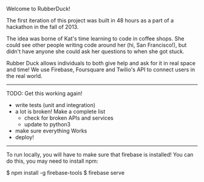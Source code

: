 Welcome to RubberDuck!

The first iteration of this project was built in 48 hours as a part of
a hackathon in the fall of 2013.

The idea was borne of Kat's time learning to code in coffee shops. She could
see other people writing code around her (hi, San Francisco!), but didn't 
have anyone she could ask her questions to when she got stuck.

Rubber Duck allows individuals to both give help and ask for it in 
real space and time! We use Firebase, Foursquare and Twilio's API 
to connect users in the real world.

----
TODO:
Get this working again!
- write tests (unit and integration)
- a lot is broken! Make a complete list
    - check for broken APIs and services
    - update to python3
- make sure everything Works
- deploy!


----

To run locally, you will have to make sure that firebase is installed! 
You can do this, you may need to install npm:

$ npm install -g firebase-tools
$ firebase serve
